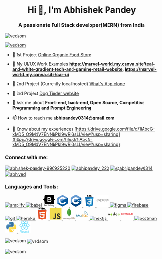 <h1 align="center">Hi 👋, I'm Abhishek Pandey</h1>
<h3 align="center">A passionate Full Stack developer(MERN) from India</h3>

<p align="left"> <img src="https://komarev.com/ghpvc/?username=vedsom&label=Profile%20views&color=0e75b6&style=flat" alt="vedsom" /> </p>

<p align="left"> <a href="https://github.com/ryo-ma/github-profile-trophy"><img src="https://github-profile-trophy.vercel.app/?username=vedsom" alt="vedsom" /></a> </p>

- 🔭 1st Project [Online Organic Food Store](https://vedsom.github.io/Sabzziwala.github.io/index.html)

- 🌱 My UI/UX Work Examples **https://marvel-world.my.canva.site/teal-and-white-gradient-tech-and-gaming-retail-website, https://marvel-world.my.canva.site/car-ui**

- 🔭 2nd Project (Currently local hosted) [What's App clone](https://www.linkedin.com/posts/abhishek-pandey-996925220_github-react-building-activity-7061003449982681088-N4Kp?utm_source=share&utm_medium=member_desktop)

- 🔭 3rd Project [Dog Tinder website](https://vedsom.github.io/DogBuddy.github.io/)

- 💬 Ask me about **Front-end, back-end, Open Source, Competitive Programming and Prompt Engineering**

- 📫 How to reach me **abhipandey0314@gmail.com**

- 📄 Know about my experiences [https://drive.google.com/file/d/1iAbcG-xMD5_O9M4V7ENNbPkl9wRiGsLI/view?usp=sharing](https://drive.google.com/file/d/1iAbcG-xMD5_O9M4V7ENNbPkl9wRiGsLI/view?usp=sharing)

<h3 align="left">Connect with me:</h3>
<p align="left">
<a href="https://linkedin.com/in/abhishek-pandey-996925220" target="blank"><img align="center" src="https://raw.githubusercontent.com/rahuldkjain/github-profile-readme-generator/master/src/images/icons/Social/linked-in-alt.svg" alt="abhishek-pandey-996925220" height="30" width="40" /></a>
<a href="https://www.codechef.com/users/abhipandey_223" target="blank"><img align="center" src="https://cdn.jsdelivr.net/npm/simple-icons@3.1.0/icons/codechef.svg" alt="abhipandey_223" height="30" width="40" /></a>
<a href="https://www.hackerrank.com/@abhipandey0314" target="blank"><img align="center" src="https://raw.githubusercontent.com/rahuldkjain/github-profile-readme-generator/master/src/images/icons/Social/hackerrank.svg" alt="@abhipandey0314" height="30" width="40" /></a>
<a href="https://www.leetcode.com/abhived" target="blank"><img align="center" src="https://raw.githubusercontent.com/rahuldkjain/github-profile-readme-generator/master/src/images/icons/Social/leet-code.svg" alt="abhived" height="30" width="40" /></a>
</p>

<h3 align="left">Languages and Tools:</h3>
<p align="left"> <a href="https://aws.amazon.com/amplify/" target="_blank" rel="noreferrer"> <img src="https://docs.amplify.aws/assets/logo-dark.svg" alt="amplify" width="40" height="40"/> </a> <a href="https://babeljs.io/" target="_blank" rel="noreferrer"> <img src="https://www.vectorlogo.zone/logos/babeljs/babeljs-icon.svg" alt="babel" width="40" height="40"/> </a> <a href="https://getbootstrap.com" target="_blank" rel="noreferrer"> <img src="https://raw.githubusercontent.com/devicons/devicon/master/icons/bootstrap/bootstrap-plain-wordmark.svg" alt="bootstrap" width="40" height="40"/> </a> <a href="https://www.cprogramming.com/" target="_blank" rel="noreferrer"> <img src="https://raw.githubusercontent.com/devicons/devicon/master/icons/c/c-original.svg" alt="c" width="40" height="40"/> </a> <a href="https://www.w3schools.com/cpp/" target="_blank" rel="noreferrer"> <img src="https://raw.githubusercontent.com/devicons/devicon/master/icons/cplusplus/cplusplus-original.svg" alt="cplusplus" width="40" height="40"/> </a> <a href="https://www.w3schools.com/css/" target="_blank" rel="noreferrer"> <img src="https://raw.githubusercontent.com/devicons/devicon/master/icons/css3/css3-original-wordmark.svg" alt="css3" width="40" height="40"/> </a> <a href="https://expressjs.com" target="_blank" rel="noreferrer"> <img src="https://raw.githubusercontent.com/devicons/devicon/master/icons/express/express-original-wordmark.svg" alt="express" width="40" height="40"/> </a> <a href="https://www.figma.com/" target="_blank" rel="noreferrer"> <img src="https://www.vectorlogo.zone/logos/figma/figma-icon.svg" alt="figma" width="40" height="40"/> </a> <a href="https://firebase.google.com/" target="_blank" rel="noreferrer"> <img src="https://www.vectorlogo.zone/logos/firebase/firebase-icon.svg" alt="firebase" width="40" height="40"/> </a> <a href="https://git-scm.com/" target="_blank" rel="noreferrer"> <img src="https://www.vectorlogo.zone/logos/git-scm/git-scm-icon.svg" alt="git" width="40" height="40"/> </a> <a href="https://heroku.com" target="_blank" rel="noreferrer"> <img src="https://www.vectorlogo.zone/logos/heroku/heroku-icon.svg" alt="heroku" width="40" height="40"/> </a> <a href="https://www.w3.org/html/" target="_blank" rel="noreferrer"> <img src="https://raw.githubusercontent.com/devicons/devicon/master/icons/html5/html5-original-wordmark.svg" alt="html5" width="40" height="40"/> </a> <a href="https://developer.mozilla.org/en-US/docs/Web/JavaScript" target="_blank" rel="noreferrer"> <img src="https://raw.githubusercontent.com/devicons/devicon/master/icons/javascript/javascript-original.svg" alt="javascript" width="40" height="40"/> </a> <a href="https://www.mongodb.com/" target="_blank" rel="noreferrer"> <img src="https://raw.githubusercontent.com/devicons/devicon/master/icons/mongodb/mongodb-original-wordmark.svg" alt="mongodb" width="40" height="40"/> </a> <a href="https://www.mysql.com/" target="_blank" rel="noreferrer"> <img src="https://raw.githubusercontent.com/devicons/devicon/master/icons/mysql/mysql-original-wordmark.svg" alt="mysql" width="40" height="40"/> </a> <a href="https://nextjs.org/" target="_blank" rel="noreferrer"> <img src="https://cdn.worldvectorlogo.com/logos/nextjs-2.svg" alt="nextjs" width="40" height="40"/> </a> <a href="https://nodejs.org" target="_blank" rel="noreferrer"> <img src="https://raw.githubusercontent.com/devicons/devicon/master/icons/nodejs/nodejs-original-wordmark.svg" alt="nodejs" width="40" height="40"/> </a> <a href="https://www.oracle.com/" target="_blank" rel="noreferrer"> <img src="https://raw.githubusercontent.com/devicons/devicon/master/icons/oracle/oracle-original.svg" alt="oracle" width="40" height="40"/> </a> <a href="https://postman.com" target="_blank" rel="noreferrer"> <img src="https://www.vectorlogo.zone/logos/getpostman/getpostman-icon.svg" alt="postman" width="40" height="40"/> </a> <a href="https://www.python.org" target="_blank" rel="noreferrer"> <img src="https://raw.githubusercontent.com/devicons/devicon/master/icons/python/python-original.svg" alt="python" width="40" height="40"/> </a> <a href="https://reactjs.org/" target="_blank" rel="noreferrer"> <img src="https://raw.githubusercontent.com/devicons/devicon/master/icons/react/react-original-wordmark.svg" alt="react" width="40" height="40"/> </a> </p>

<p><img align="left" src="https://github-readme-stats.vercel.app/api/top-langs?username=vedsom&show_icons=true&locale=en&layout=compact" alt="vedsom" /></p>

<p>&nbsp;<img align="center" src="https://github-readme-stats.vercel.app/api?username=vedsom&show_icons=true&locale=en" alt="vedsom" /></p>

<p><img align="center" src="https://github-readme-streak-stats.herokuapp.com/?user=vedsom&" alt="vedsom" /></p>
